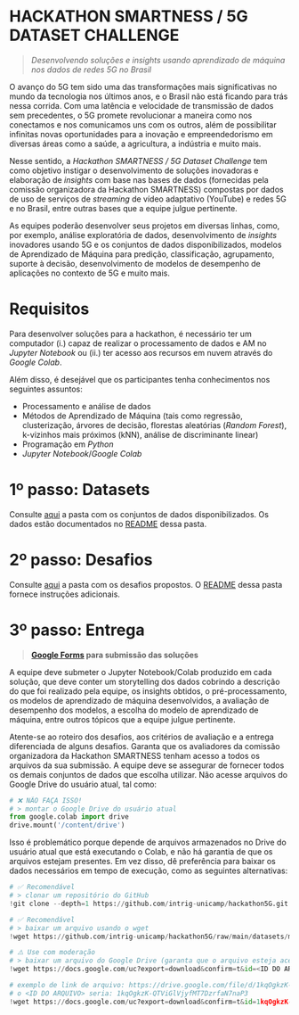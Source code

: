 # HACKATHON SMARTNESS / 5G DATASET CHALLENGE
> _Desenvolvendo soluções e insights usando aprendizado de máquina nos dados de redes 5G no Brasil_

O avanço do 5G tem sido uma das transformações mais significativas no mundo da tecnologia nos últimos anos, e o Brasil não está ficando para trás nessa corrida. Com uma latência e velocidade de transmissão de dados sem precedentes, o 5G promete revolucionar a maneira como nos conectamos e nos comunicamos uns com os outros, além de possibilitar infinitas novas oportunidades para a inovação e empreendedorismo em diversas áreas como a saúde, a agricultura, a indústria e muito mais.

Nesse sentido, a _Hackathon SMARTNESS / 5G Dataset Challenge_ tem como objetivo instigar o desenvolvimento de soluções inovadoras e elaboração de _insights_ com base nas bases de dados (fornecidas pela comissão organizadora da Hackathon SMARTNESS) compostas por dados de uso de serviços de _streaming_ de vídeo adaptativo (YouTube) e redes 5G e no Brasil, entre outras bases que a equipe julgue pertinente.

As equipes poderão desenvolver seus projetos em diversas linhas, como, por exemplo, análise exploratória de dados, desenvolvimento de _insights_ inovadores usando 5G e os conjuntos de dados disponibilizados, modelos de Aprendizado de Máquina para predição, classificação, agrupamento, suporte à decisão, desenvolvimento de modelos de desempenho de aplicações no contexto de 5G e muito mais.

# Requisitos
Para desenvolver soluções para a hackathon, é necessário ter um computador (i.) capaz de realizar o processamento de dados e AM no _Jupyter Notebook_ ou (ii.) ter acesso aos recursos em nuvem através do _Google Colab_.

Além disso, é desejável que os participantes tenha conhecimentos nos seguintes assuntos:
- Processamento e análise de dados
- Métodos de Aprendizado de Máquina (tais como regressão, clusterização, árvores de decisão, florestas aleatórias (_Random Forest_), k-vizinhos mais próximos (kNN), análise de discriminante linear)
- Programação em _Python_
- _Jupyter Notebook_/_Google Colab_

# 1º passo: Datasets
Consulte [aqui](datasets) a pasta com os conjuntos de dados disponibilizados. Os dados estão documentados no [README](datasets/README.md) dessa pasta.

# 2º passo: Desafios
Consulte [aqui](challenges) a pasta com os desafios propostos. O [README](challenges/README.md) dessa pasta fornece instruções adicionais.

# 3º passo: Entrega
> **[Google Forms](https://example.com/link-do-forms) para submissão das soluções**

A equipe deve submeter o Jupyter Notebook/Colab produzido em cada solução, que deve conter um storytelling dos dados cobrindo a descrição do que foi realizado pela equipe, os insights obtidos, o pré-processamento, os modelos de aprendizado de máquina desenvolvidos, a avaliação de desempenho dos modelos, a escolha do modelo de aprendizado de máquina, entre outros tópicos que a equipe julgue pertinente.

Atente-se ao roteiro dos desafios, aos critérios de avaliação e a entrega diferenciada de alguns desafios. Garanta que os avaliadores da comissão organizadora da Hackathon SMARTNESS tenham acesso a todos os arquivos da sua submissão. A equipe deve se assegurar de fornecer todos os demais conjuntos de dados que escolha utilizar. Não acesse arquivos do Google Drive do usuário atual, tal como:

```python
# ❌ NÃO FAÇA ISSO!
# > montar o Google Drive do usuário atual
from google.colab import drive
drive.mount('/content/drive')
```

Isso é problemático porque depende de arquivos armazenados no Drive do usuário atual que está executando o Colab, e não há garantia de que os arquivos estejam presentes. Em vez disso, dê preferência para baixar os dados necessários em tempo de execução, como as seguintes alternativas:

```python
# ✅ Recomendável
# > clonar um repositório do GitHub
!git clone --depth=1 https://github.com/intrig-unicamp/hackathon5G.git hackathon5G

# ✅ Recomendável
# > baixar um arquivo usando o wget
!wget https://github.com/intrig-unicamp/hackathon5G/raw/main/datasets/mosaico/mosaico-erbs-s%C3%A3o-paulo.zip

# ⚠️ Use com moderação
# > baixar um arquivo do Google Drive (garanta que o arquivo esteja acessível publicamente para todos com o link)
!wget https://docs.google.com/uc?export=download&confirm=t&id=<ID DO ARQUIVO>

# exemplo de link de arquivo: https://drive.google.com/file/d/1kqOgkzK-QTViGlVjyfMT7DzrfaN7naP3/view?usp=sharing
# o <ID DO ARQUIVO> seria: 1kqOgkzK-QTViGlVjyfMT7DzrfaN7naP3
!wget https://docs.google.com/uc?export=download&confirm=t&id=1kqOgkzK-QTViGlVjyfMT7DzrfaN7naP3
```
